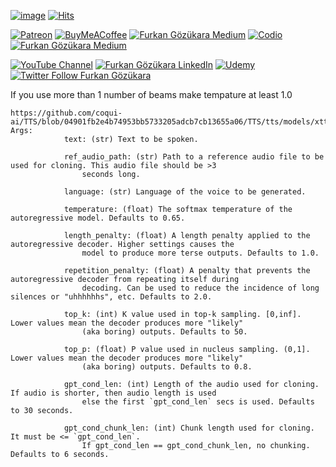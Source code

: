 
[![image](https://img.shields.io/discord/772774097734074388?label=Discord&logo=discord)](https://discord.com/servers/software-engineering-courses-secourses-772774097734074388) [![Hits](https://hits.sh/github.com/FurkanGozukara/Stable-Diffusion/blob/main/Tutorials/SOTA-Voice-Cloning-And-Fine-Tuning-With-Coqui-AI-TTS-Full-Tutorial.md.svg?style=plastic&label=Hits%20Since%2025.08.27&labelColor=007ec6&logo=SECourses)](https://hits.sh/github.com/FurkanGozukara/Stable-Diffusion/blob/main/Tutorials/SOTA-Voice-Cloning-And-Fine-Tuning-With-Coqui-AI-TTS-Full-Tutorial.md) 

[![Patreon](https://img.shields.io/badge/Patreon-Support%20Me-F2EB0E?style=for-the-badge&logo=patreon)](https://www.patreon.com/c/SECourses) [![BuyMeACoffee](https://img.shields.io/badge/Buy%20Me%20a%20Coffee-ffdd00?style=for-the-badge&logo=buy-me-a-coffee&logoColor=black)](https://www.buymeacoffee.com/DrFurkan) [![Furkan Gözükara Medium](https://img.shields.io/badge/Medium-Follow%20Me-800080?style=for-the-badge&logo=medium&logoColor=white)](https://medium.com/@furkangozukara) [![Codio](https://img.shields.io/static/v1?style=for-the-badge&message=Articles&color=4574E0&logo=Codio&logoColor=FFFFFF&label=CivitAI)](https://civitai.com/user/SECourses/articles) [![Furkan Gözükara Medium](https://img.shields.io/badge/DeviantArt-Follow%20Me-990000?style=for-the-badge&logo=deviantart&logoColor=white)](https://www.deviantart.com/monstermmorpg)

[![YouTube Channel](https://img.shields.io/badge/YouTube-SECourses-C50C0C?style=for-the-badge&logo=youtube)](https://www.youtube.com/SECourses)  [![Furkan Gözükara LinkedIn](https://img.shields.io/badge/LinkedIn-Follow%20Me-0077B5?style=for-the-badge&logo=linkedin&logoColor=white)](https://www.linkedin.com/in/furkangozukara/)   [![Udemy](https://img.shields.io/static/v1?style=for-the-badge&message=Stable%20Diffusion%20Course&color=A435F0&logo=Udemy&logoColor=FFFFFF&label=Udemy)](https://www.udemy.com/course/stable-diffusion-dreambooth-lora-zero-to-hero/?referralCode=E327407C9BDF0CEA8156) [![Twitter Follow Furkan Gözükara](https://img.shields.io/badge/Twitter-Follow%20Me-1DA1F2?style=for-the-badge&logo=twitter&logoColor=white)](https://twitter.com/GozukaraFurkan)

If you use more than 1 number of beams make tempature at least 1.0

```
https://github.com/coqui-ai/TTS/blob/04901fb2e4b74953bb5733205adcb7cb13655a06/TTS/tts/models/xtts.py#L473
Args:
            text: (str) Text to be spoken.

            ref_audio_path: (str) Path to a reference audio file to be used for cloning. This audio file should be >3
                seconds long.

            language: (str) Language of the voice to be generated.

            temperature: (float) The softmax temperature of the autoregressive model. Defaults to 0.65.

            length_penalty: (float) A length penalty applied to the autoregressive decoder. Higher settings causes the
                model to produce more terse outputs. Defaults to 1.0.

            repetition_penalty: (float) A penalty that prevents the autoregressive decoder from repeating itself during
                decoding. Can be used to reduce the incidence of long silences or "uhhhhhhs", etc. Defaults to 2.0.

            top_k: (int) K value used in top-k sampling. [0,inf]. Lower values mean the decoder produces more "likely"
                (aka boring) outputs. Defaults to 50.

            top_p: (float) P value used in nucleus sampling. (0,1]. Lower values mean the decoder produces more "likely"
                (aka boring) outputs. Defaults to 0.8.

            gpt_cond_len: (int) Length of the audio used for cloning. If audio is shorter, then audio length is used
                else the first `gpt_cond_len` secs is used. Defaults to 30 seconds.

            gpt_cond_chunk_len: (int) Chunk length used for cloning. It must be <= `gpt_cond_len`.
                If gpt_cond_len == gpt_cond_chunk_len, no chunking. Defaults to 6 seconds.
```
